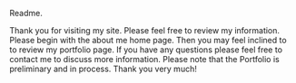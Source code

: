 Readme.

Thank you for visiting my site.  Please feel free to review my information.  Please begin with the about me home page. Then you may feel inclined to to review my portfolio page.  If you have any questions please feel free to contact me to discuss more information. Please note that the Portfolio is preliminary and in process.  Thank you very much!